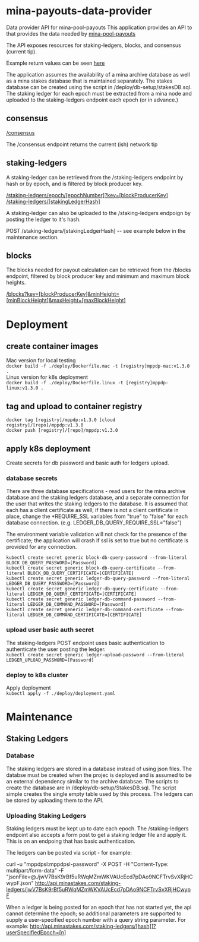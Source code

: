 # mina-payouts-data-provider

Data provider API for mina-pool-payouts
This application provides an API to that provides the data needed by [mina-pool-payouts](https://github.com/jrwashburn/mina-pool-payout)

The API exposes resources for staking-ledgers, blocks, and consensus (current tip).

Example return values can be seen [here](https://github.com/jrwashburn/mina-payouts-data-provider/blob/main/APIExamples.md)

The application assumes the availability of a mina archive database as well as a mina stakes database that is maintained separately. The stakes database can be created using the script in /deploy/db-setup/stakesDB.sql. The staking ledger for each epoch must be extracted from a mina node and uploaded to the staking-ledgers endpoint each epoch (or in advance.)

## consensus

[/consensus](https://api.minastakes.com/consensus)

The /consensus endpoint returns the current (ish) network tip

## staking-ledgers

A staking-ledger can be retrieved from the /staking-ledgers endpoint by hash or by epoch, and is filtered by block producer key.

[/staking-ledgers/epoch/[epochNumber]?key=[blockProducerKey]](http://api.minastakes.com/staking-ledgers/epoch/0?key=B62qkBqSkXgkirtU3n8HJ9YgwHh3vUD6kGJ5ZRkQYGNPeL5xYL2tL1L)  
[/staking-ledgers/[stakingLedgerHash]](http://api.minastakes.com/staking-ledgers/jwuGkeeB2rxs2Cr679nZMVZpWms6QoEkcgt82Z2jsjB9X1MuJwW?key=B62qkBqSkXgkirtU3n8HJ9YgwHh3vUD6kGJ5ZRkQYGNPeL5xYL2tL1L)

A staking-ledger can also be uploaded to the /staking-ledgers endpoign by posting the ledger to it's hash.

POST /staking-ledgers/[stakingLedgerHash] -- see example below in the maintenance section.

## blocks

The blocks needed for payout calculation can be retrieved from the /blocks endpoint, filtered by block producer key and minimum and maximum block heights.

[/blocks?key=[blockProducerKey]&minHeight=[minBlockHeight]&maxHeight=[maxBlockHeight]](http://api.minastakes.com/blocks?key=B62qkBqSkXgkirtU3n8HJ9YgwHh3vUD6kGJ5ZRkQYGNPeL5xYL2tL1L&minHeight=1000&maxHeight=10000)

# Deployment

## create container images

Mac version for local testing  
`docker build -f ./deploy/Dockerfile.mac -t [registry]mppdp-mac:v1.3.0 .`  
Linux version for k8s deployment  
`docker build -f ./deploy/Dockerfile.linux -t [registry]mppdp-linux:v1.3.0 .`  


## tag and upload to container registry

`docker tag [registry]/mppdp:v1.3.0 [cloud registry]/[repo]/mppdp:v1.3.0`  
`docker push [registry]/[repo]/mppdp:v1.3.0`  

## apply k8s deployment

Create secrets for db password and basic auth for ledgers upload.  

### database secrets  
There are three database specifications - read users for the mina archive database and the staking ledgers database, and a separate connection for the user that writes the staking ledgers to the database. It is assumed that each has a client certificate as well; if there is not a client certificate in place, change the *REQUIRE_SSL variables from "true" to "false" for each database connection. (e.g. LEDGER_DB_QUERY_REQUIRE_SSL="false")  

The environment variable validation will not check for the presence of the certificate; the application will crash if ssl is set to true but no certificate is provided for any connection.  

`kubectl create secret generic block-db-query-password --from-literal BLOCK_DB_QUERY_PASSWORD=[Password]`   
`kubectl create secret generic block-db-query-certificate --from-literal BLOCK_DB_QUERY_CERTIFICATE=[CERTIFICATE]`  
`kubectl create secret generic ledger-db-query-password --from-literal LEDGER_DB_QUERY_PASSWORD=[Password]`    
`kubectl create secret generic ledger-db-query-certificate --from-literal LEDGER_DB_QUERY_CERTIFICATE=[CERTIFICATE]`  
`kubectl create secret generic ledger-db-command-password --from-literal LEDGER_DB_COMMAND_PASSWORD=[Password]`  
`kubectl create secret generic ledger-db-command-certificate --from-literal LEDGER_DB_COMMAND_CERTIFICATE=[CERTIFICATE]`  

### upload user basic auth secret
The staking-ledgers POST endpoint uses basic authentication to authenticate the user posting the ledger.  
`kubectl create secret generic ledger-upload-password --from-literal LEDGER_UPLOAD_PASSWORD=[Password]`  

### deploy to k8s cluster  
Apply deployment  
`kubectl apply -f ./deploy/deployment.yaml`  

# Maintenance  

## Staking Ledgers  

### Database  

The staking ledgers are stored in a database instead of using json files. The databse must be created when the projec is deployed and is assumed to be an external dependency similar to the archive databsae. The scripts to create the database are in /deploy/db-setup/StakesDB.sql. The script simple creates the single empty table used by this process. The ledgers can be stored by uploading them to the API.  

### Uploading Staking Ledgers  
Staking ledgers must be kept up to date each epoch. The /staking-ledgers endpoint also accepts a form post to get a staking ledger file and apply it. This is on an endpoing that has basic authentication.  

The ledgers can be posted via script - for example:  

curl -u "mppdpsl:mppdpsl-password" -X POST -H "Content-Type: multipart/form-data" -F "jsonFile=@./jwV7BsK9rBf5uRWqMZmWKVAUcEcd7pDAo9NCFTrvSvXRjHCwypF.json" http://api.minastakes.com/staking-ledgers/jwV7BsK9rBf5uRWqMZmWKVAUcEcd7pDAo9NCFTrvSvXRjHCwypF  

When a ledger is being posted for an epoch that has not started yet, the api cannot determine the epoch; so additional parameters are supported to supply a user-specified epoch number with a query string parameter. For example: http://api.minastakes.com/staking-ledgers/[hash]]?userSpecifiedEpoch=[n]  
